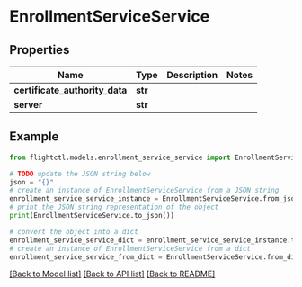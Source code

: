 # EnrollmentServiceService


## Properties

Name | Type | Description | Notes
------------ | ------------- | ------------- | -------------
**certificate_authority_data** | **str** |  | 
**server** | **str** |  | 

## Example

```python
from flightctl.models.enrollment_service_service import EnrollmentServiceService

# TODO update the JSON string below
json = "{}"
# create an instance of EnrollmentServiceService from a JSON string
enrollment_service_service_instance = EnrollmentServiceService.from_json(json)
# print the JSON string representation of the object
print(EnrollmentServiceService.to_json())

# convert the object into a dict
enrollment_service_service_dict = enrollment_service_service_instance.to_dict()
# create an instance of EnrollmentServiceService from a dict
enrollment_service_service_from_dict = EnrollmentServiceService.from_dict(enrollment_service_service_dict)
```
[[Back to Model list]](../README.md#documentation-for-models) [[Back to API list]](../README.md#documentation-for-api-endpoints) [[Back to README]](../README.md)



